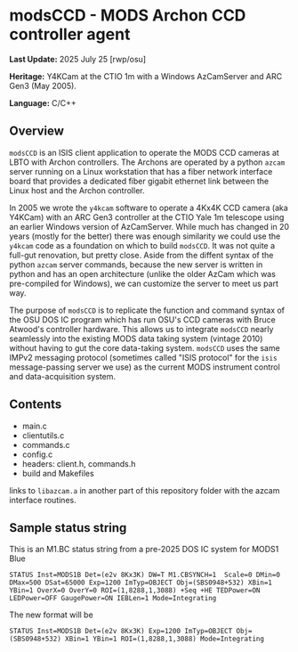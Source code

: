 # modsCCD - MODS Archon CCD controller agent

**Last Update:** 2025 July 25 [rwp/osu]

**Heritage:** Y4KCam at the CTIO 1m with a Windows AzCamServer and ARC Gen3 (May 2005).

**Language:** C/C++

## Overview

`modsCCD` is an ISIS client application to operate the MODS CCD cameras at LBTO with Archon controllers. The Archons are 
operated by a python `azcam` server running on a Linux workstation that has a fiber network interface board that provides a
dedicated fiber gigabit ethernet link between the Linux host and the Archon controller.

In 2005 we wrote the `y4kcam` software to operate a 4Kx4K CCD camera (aka Y4KCam) with an ARC Gen3 controller at the CTIO Yale 1m 
telescope using an earlier Windows version of AzCamServer. While much has changed in 20 years (mostly for the better) there was 
enough similarity we could use the `y4kcam` code as a foundation on which to build `modsCCD`.  It was not quite a full-gut renovation,
but pretty close. Aside from the diffent syntax of the python `azcam` server commands, because the new server is written in python
and has an open architecture (unlike the older AzCam which was pre-compiled for Windows), we can customize the server to meet us
part way.

The purpose of `modsCCD` is to replicate the function and command syntax of the OSU DOS IC program which has run OSU's CCD 
cameras with Bruce Atwood's controller hardware.  This allows us to integrate `modsCCD` nearly seamlessly into the existing
MODS data taking system (vintage 2010) without having to gut the core data-taking system.  `modsCCD` uses the same IMPv2
messaging protocol (sometimes called "ISIS protocol" for the `isis` message-passing server we use) as the current MODS
instrument control and data-acquisition system.

## Contents

 * main.c
 * clientutils.c
 * commands.c
 * config.c
 * headers: client.h, commands.h
 * build and Makefiles

links to `libazcam.a` in another part of this repository folder with the azcam interface routines.

## Sample status string

This is an M1.BC status string from a pre-2025 DOS IC system for MODS1 Blue
```
STATUS Inst=MODS1B Det=(e2v 8Kx3K) DW=T M1.CBSYNCH=1  Scale=0 DMin=0 DMax=500 DSat=65000 Exp=1200 ImTyp=OBJECT Obj=(SBS0948+532) XBin=1 YBin=1 OverX=0 OverY=0 ROI=(1,8288,1,3088) +Seq +HE TEDPower=ON LEDPower=OFF GaugePower=ON IEBLen=1 Mode=Integrating
```
The new format will be
```
STATUS Inst=MODS1B Det=(e2v 8Kx3K) Exp=1200 ImTyp=OBJECT Obj=(SBS0948+532) XBin=1 YBin=1 ROI=(1,8288,1,3088) Mode=Integrating
```

